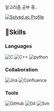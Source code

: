 <!--
**HyeonsuIm/HyeonsuIm** is a ✨ _special_ ✨ repository because its `README.md` (this file) appears on your GitHub profile.

Here are some ideas to get you started:

- 🔭 I’m currently working on ...
- 🌱 I’m currently learning ...
- 👯 I’m looking to collaborate on ...
- 🤔 I’m looking for help with ...
- 💬 Ask me about ...
- 📫 How to reach me: ...
- 😄 Pronouns: ...
- ⚡ Fun fact: ...
-->

알고리즘 공부 중..

[![Solved.ac Profile](http://mazassumnida.wtf/api/v2/generate_badge?boj=ees1307)](https://solved.ac/ees1307/)


## 💪Skills

### Languages

![C](https://img.shields.io/badge/C-0080FF.svg?&style=for-the-badge&logo=C&logoColor=White)
![C++](https://img.shields.io/badge/C++-0080FF.svg?&style=for-the-badge&logo=C%2B%2B&logoColor=White)
![python](https://img.shields.io/badge/python-0080FF.svg?&style=for-the-badge&logo=python&logoColor=White)


### Collaboration
![Jira](https://img.shields.io/badge/Jira-0080FF.svg?&style=for-the-badge&logo=Jira&logoColor=White)
![Confluence](https://img.shields.io/badge/Confluence-0080FF.svg?&style=for-the-badge&logo=Confluence&logoColor=White)

### Tools
![GitHub](https://img.shields.io/badge/GitHub-0080FF.svg?&style=for-the-badge&logo=GitHub&logoColor=White)
![Git](https://img.shields.io/badge/Git-0080FF.svg?&style=for-the-badge&logo=Git&logoColor=White)
![Svn](https://img.shields.io/badge/Svn-0080FF.svg?&style=for-the-badge&logo=Svn&logoColor=White)

